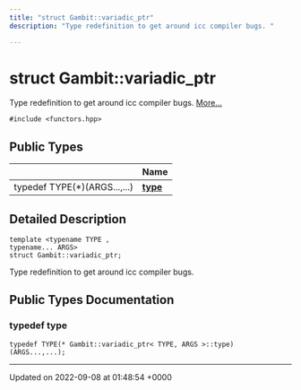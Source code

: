 ```yaml
---
title: "struct Gambit::variadic_ptr"
description: "Type redefinition to get around icc compiler bugs. "

---
```


# struct Gambit::variadic_ptr



Type redefinition to get around icc compiler bugs.  [More...](#detailed-description)


`#include <functors.hpp>`

## Public Types

|                | Name           |
| -------------- | -------------- |
| typedef TYPE(*)(ARGS...,...) | **[type](/documentation/code/classes/structgambit_1_1variadic__ptr/#typedef-gambitvariadic-ptr-type)**  |

## Detailed Description

```
template <typename TYPE ,
typename... ARGS>
struct Gambit::variadic_ptr;
```

Type redefinition to get around icc compiler bugs. 
## Public Types Documentation

### typedef type

```
typedef TYPE(* Gambit::variadic_ptr< TYPE, ARGS >::type) (ARGS...,...);
```


-------------------------------

Updated on 2022-09-08 at 01:48:54 +0000